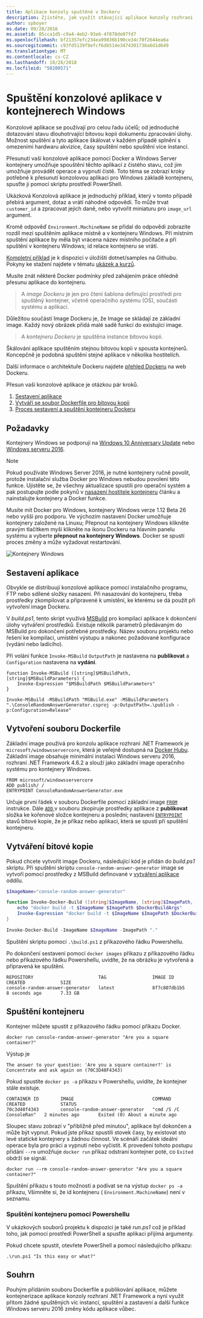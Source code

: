 ```yaml
---
title: Aplikace konzoly spuštěné v Dockeru
description: Zjistěte, jak využít stávající aplikace konzoly rozhraní .NET Framework a spuštění v kontejneru Windows Docker.
author: spboyer
ms.date: 09/28/2016
ms.assetid: 85cca1d5-c9a4-4eb2-93e6-4f878de07fd7
ms.openlocfilehash: bf21357efc234ea99836b190ce34c70f2644ea6a
ms.sourcegitcommit: c93fd5139f9efcf6db514e3474301738a6d1d649
ms.translationtype: MT
ms.contentlocale: cs-CZ
ms.lasthandoff: 10/28/2018
ms.locfileid: "50200571"
---
```

# <a name="running-console-applications-in-windows-containers"></a>Spuštění konzolové aplikace v kontejnerech Windows

Konzolové aplikace se používají pro celou řadu účelů; od jednoduché dotazování stavu dlouhotrvající bitovou kopii dokumentu zpracování úlohy. Možnost spuštění a tyto aplikace škálovat v každém případě splnění s omezeními hardwaru akvizice, časy spuštění nebo spuštění více instancí.

Přesunutí vaší konzolové aplikace pomocí Docker a Windows Server kontejnery umožňuje spouštění těchto aplikací z čistého stavu, což jim umožňuje provádět operace a vypnutí čistě. Toto téma se zobrazí kroky potřebné k přesunutí konzolovou aplikaci pro Windows základě kontejneru, spusťte ji pomocí skriptu prostředí PowerShell.

Ukázková Konzolová aplikace je jednoduchý příklad, který v tomto případě přebírá argument, dotaz a vrátí náhodné odpovědí. To může trvat `customer_id` a zpracovat jejich daně, nebo vytvořit miniaturu pro `image_url` argument.

Kromě odpověď `Environment.MachineName` se přidal do odpovědi zobrazíte rozdíl mezi spuštěním aplikace místně a v kontejneru Windows. Při místním spuštění aplikace by měla být vrácena název místního počítače a při spuštění v kontejneru Windows; id relace kontejneru se vrátí.

[Kompletní příklad](https://github.com/dotnet/samples/tree/master/framework/docker/ConsoleRandomAnswerGenerator) je k dispozici v úložišti dotnet/samples na Githubu. Pokyny ke stažení najdete v tématu [ukázek a kurzů](../../samples-and-tutorials/index.md#viewing-and-downloading-samples).

Musíte znát některé Docker podmínky před zahájením práce ohledně přesunu aplikace do kontejneru.

> A *image Dockeru* je jen pro čtení šablona definující prostředí pro spuštěný kontejner, včetně operačního systému (OS), součásti systému a aplikací.

Důležitou součástí Image Dockeru je, že Image se skládají ze základní image. Každý nový obrázek přidá malé sadě funkcí do existující image. 

> A *kontejneru Dockeru* je spuštěna instance bitovou kopii. 

Škálování aplikace spuštěním stejnou bitovou kopii v spousta kontejnerů.
Koncepčně je podobná spuštění stejné aplikace v několika hostitelích.

Další informace o architektuře Dockeru najdete [přehled Dockeru](https://docs.docker.com/engine/understanding-docker/) na web Dockeru. 

Přesun vaší konzolové aplikace je otázkou pár kroků.

1. [Sestavení aplikace](#building-the-application)
1. [Vytváří se soubor Dockerfile pro bitovou kopii](#creating-the-dockerfile)
1. [Proces sestavení a spuštění kontejneru Dockeru](#creating-the-image)

## <a name="prerequisites"></a>Požadavky
Kontejnery Windows se podporují na [Windows 10 Anniversary Update](https://www.microsoft.com/en-us/software-download/windows10/) nebo [Windows serveru 2016](https://www.microsoft.com/en-us/cloud-platform/windows-server).

> [!NOTE]
>Pokud používáte Windows Server 2016, je nutné kontejnery ručně povolit, protože instalační služba Docker pro Windows nebudou povolení této funkce. Ujistěte se, že všechny aktualizace spustili pro operační systém a pak postupujte podle pokynů v [nasazení hostitele kontejneru](/virtualization/windowscontainers/deploy-containers/deploy-containers-on-server) článku a nainstalujte kontejnery a Docker funkce.

Musíte mít Docker pro Windows, kontejnery Windows verze 1.12 Beta 26 nebo vyšší pro podporu. Ve výchozím nastavení Docker umožňuje kontejnery založené na Linuxu; Přepnout na kontejnery Windows klikněte pravým tlačítkem myši klikněte na ikonu Dockeru na hlavním panelu systému a vyberte **přepnout na kontejnery Windows**. Docker se spustí proces změny a může vyžadovat restartování.

![Kontejnery Windows](./media/console/SwitchContainer.png)

## <a name="building-the-application"></a>Sestavení aplikace
Obvykle se distribuují konzolové aplikace pomocí instalačního programu, FTP nebo sdílené složky nasazení. Při nasazování do kontejneru, třeba prostředky zkompilovat a připravené k umístění, ke kterému se dá použít při vytvoření image Dockeru.

V *build.ps1*, tento skript využívá [MSBuild](/visualstudio/msbuild/msbuild) pro kompilaci aplikace k dokončení úlohy vytváření prostředků. Existuje několik parametrů předávaným do MSBuild pro dokončení potřebné prostředky. Název souboru projektu nebo řešení ke kompilaci, umístění výstupu a nakonec požadované konfigurace (vydání nebo ladícího).

Při volání funkce `Invoke-MSBuild` `OutputPath` je nastavena na **publikovat** a `Configuration` nastavena na **vydání**. 

```
function Invoke-MSBuild ([string]$MSBuildPath, [string]$MSBuildParameters) {
    Invoke-Expression "$MSBuildPath $MSBuildParameters"
}

Invoke-MSBuild -MSBuildPath "MSBuild.exe" -MSBuildParameters ".\ConsoleRandomAnswerGenerator.csproj -p:OutputPath=.\publish -p:Configuration=Release"
```

## <a name="creating-the-dockerfile"></a>Vytvoření souboru Dockerfile
Základní image používá pro konzolu aplikace rozhraní .NET Framework je `microsoft/windowsservercore`, která je veřejně dostupná na [Docker Hubu](https://hub.docker.com/r/microsoft/windowsservercore/). Základní image obsahuje minimální instalaci Windows serveru 2016, rozhraní .NET Framework 4.6.2 a slouží jako základní image operačního systému pro kontejnery Windows.

```
FROM microsoft/windowsservercore
ADD publish/ /
ENTRYPOINT ConsoleRandomAnswerGenerator.exe
```
Určuje první řádek v souboru Dockerfile pomocí základní image [ `FROM` ](https://docs.docker.com/engine/reference/builder/#/from) instrukce. Dále [ `ADD` ](https://docs.docker.com/engine/reference/builder/#/add) v souboru zkopíruje prostředky aplikace z **publikovat** složka ke kořenové složce kontejneru a poslední; nastavení [ `ENTRYPOINT` ](https://docs.docker.com/engine/reference/builder/#/entrypoint) stavů bitové kopie, že je příkaz nebo aplikaci, která se spustí při spuštění kontejneru. 

## <a name="creating-the-image"></a>Vytváření bitové kopie
Pokud chcete vytvořit image Dockeru, následující kód je přidán do *build.ps1* skriptu. Při spuštění skriptu `console-random-answer-generator` image se vytvoří pomocí prostředky z MSBuild definované v [vytváření aplikace](#building-the-application) oddílu.

```powershell
$ImageName="console-random-answer-generator"

function Invoke-Docker-Build ([string]$ImageName, [string]$ImagePath, [string]$DockerBuildArgs = "") {
    echo "docker build -t $ImageName $ImagePath $DockerBuildArgs"
    Invoke-Expression "docker build -t $ImageName $ImagePath $DockerBuildArgs"
}

Invoke-Docker-Build -ImageName $ImageName -ImagePath "."
```

Spuštění skriptu pomocí `.\build.ps1` z příkazového řádku Powershellu.

Po dokončení sestavení pomocí `docker images` příkazu z příkazového řádku nebo příkazového řádku Powershellu, uvidíte, že na obrázku je vytvořená a připravená ke spuštění.

```
REPOSITORY                        TAG                 IMAGE ID            CREATED             SIZE
console-random-answer-generator   latest              8f7c807db1b5        8 seconds ago       7.33 GB
```

## <a name="running-the-container"></a>Spuštění kontejneru
Kontejner můžete spustit z příkazového řádku pomocí příkazu Docker.

```
docker run console-random-answer-generator "Are you a square container?"
```

Výstup je

```
The answer to your question: 'Are you a square container?' is Concentrate and ask again on (70C3D48F4343)
```

Pokud spustíte `docker ps -a` příkazu v Powershellu, uvidíte, že kontejner stále existuje.

```
CONTAINER ID        IMAGE                             COMMAND                  CREATED             STATUS                          
70c3d48f4343        console-random-answer-generator   "cmd /S /C ConsoleRan"   2 minutes ago       Exited (0) About a minute ago      
```

Sloupec stavu zobrazí v "přibližně před minutou", aplikace byl dokončen a může být vypnut. Pokud jste příkaz spustili stovek časy, by existovat sto levé statické kontejnery s žádnou činnost. Ve scénáři začátek ideální operace byla pro práci a vypnutí nebo vyčistit. K provedení tohoto postupu přidání `--rm` umožňuje `docker run` příkaz odstraní kontejner poté, co `Exited` obdrží se signál.

```
docker run --rm console-random-answer-generator "Are you a square container?"
```

Spuštění příkazu s touto možností a podívat se na výstup `docker ps -a` příkazu, Všimněte si, že id kontejneru ( `Environment.MachineName`) není v seznamu.

### <a name="running-the-container-using-powershell"></a>Spuštění kontejneru pomocí Powershellu
V ukázkových souborů projektu k dispozici je také *run.ps1* což je příklad toho, jak pomocí prostředí PowerShell a spusťte aplikaci přijímá argumenty.

Pokud chcete spustit, otevřete PowerShell a pomocí následujícího příkazu:

```
.\run.ps1 "Is this easy or what?"
```

## <a name="summary"></a>Souhrn
Pouhým přidáním souboru Dockerfile a publikování aplikace, můžete kontejnerizace aplikace konzoly rozhraní .NET Framework a nyní využít přitom žádné spuštěných víc instancí, spuštění a zastavení a další funkce Windows serveru 2016 změny kódu aplikace vůbec.
